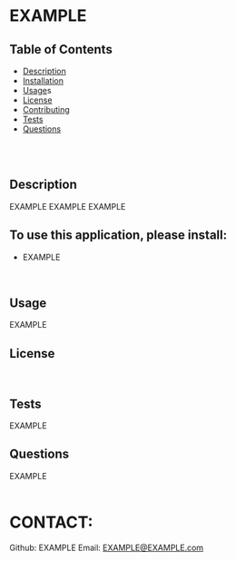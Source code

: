 # EXAMPLE
  ## Table of Contents

  * [Description](#Description)
  * [Installation](#Installation)
  * [Usage](#Usage)s
  * [License](#License)
  * [Contributing](#Contributing)
  * [Tests](#Tests)
  * [Questions](#Questions)
  </br>
  </br>
  
  ## Description
  EXAMPLE EXAMPLE EXAMPLE
  </br>
  
  ## To use this application, please install:
  * EXAMPLE
  </br>
  
  ## Usage
  EXAMPLE
  </br>
  
  ## License 
  
  </br>
  
  ## Tests
  EXAMPLE
  </br>
  
  ## Questions
  EXAMPLE
  </br>
  </br>
  
  # CONTACT:
  Github: EXAMPLE
  Email: EXAMPLE@EXAMPLE.com
  